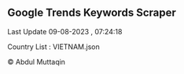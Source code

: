 

## Google Trends Keywords Scraper 
 
Last Update 09-08-2023 , 07:24:18

Country List :
VIETNAM.json



© Abdul Muttaqin 
